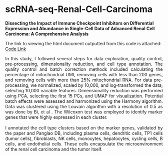 # scRNA-seq-Renal-Cell-Carcinoma
**Dissecting the Impact of Immune Checkpoint Inhibitors on Differential Expression and Abundance in Single-Cell Data of Advanced Renal Cell Carcinoma: A Comprehensive Analysis**

The link to viewing the html document outputted from this code is attached: [Code Link]( https://rawcdn.githack.com/Elombe-I-Calvert/scRNA-seq-Renal-Cell-Carcinoma/0c40d2072f3c1ddeb9aa8d5c1677281812fd6c24/Final-Project%20Code.html)

<div align="justify"> In this study, I followed several steps for data exploration, quality control, pre-processing, dimensionality reduction, and cell type annotation. The quality control and batch correction methods included calculating the percentage of mitochondrial UMI, removing cells with less than 200 genes, and removing cells with more than 25% mitochondrial RNA. For data pre-processing, we normalized, scaled by 10,000, and log-transformed the data, selecting 10,000 variable features.
Dimensionality reduction was performed using PCA, selecting the first 15 PCs, and UMAP for visualization. Potential batch effects were assessed and harmonized using the Harmony algorithm. Data was clustered using the Louvain algorithm with a resolution of 0.5 as was done by Bi, et al . The Wilcoxon test was employed to identify marker genes that were highly expressed in each cluster.</div>
&nbsp;
<div align="justify"> I annotated the cell type clusters based on the marker genes, validated by the paper and Panglao DB, including plasma cells, dendritic cells, TP1 cells (tumor cells), fibroblasts, NK cells, monocytes, hepatocytes, cycling cells, B cells, and endothelial cells. These cells encapsulate the microenvironment of the renal cell carcinoma and the tumor itself.</div>
